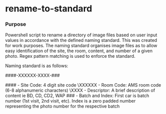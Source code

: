 # rename-to-standard

### Purpose
Powershell script to rename a directory of image files based on user input values in accordance with the defined naming standard. This was created for work purposes. The naming standard organises image files as to allow easy identification of the site, the room, content, and number of a given photo. Regex pattern matching is used to enforce the standard.

Naming standard is as follows:

\####-XXXXXX-XXXX-###
  
\#### - Site Code: 4 digit site code
\XXXXXX - Room Code: AMS room code (6-8 alphanumeric characters)
\XXXX - Descriptor: A brief description of content ie BD, CD, CD2, WAP
\### - Batch and Index: First car is batch number (1st visit, 2nd visit, etc). Index is a zero padded number representing the photo number for the respective batch
